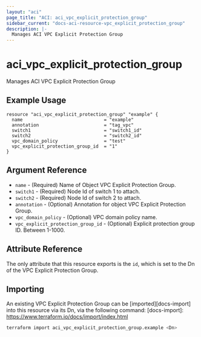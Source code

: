 ```yaml
---
layout: "aci"
page_title: "ACI: aci_vpc_explicit_protection_group"
sidebar_current: "docs-aci-resource-vpc_explicit_protection_group"
description: |-
  Manages ACI VPC Explicit Protection Group
---
```


# aci_vpc_explicit_protection_group

Manages ACI VPC Explicit Protection Group

## Example Usage

```hcl
resource "aci_vpc_explicit_protection_group" "example" {
  name                              = "example"
  annotation                        = "tag_vpc"
  switch1                           = "switch1_id"
  switch2                           = "switch2_id"
  vpc_domain_policy                 = "test"
  vpc_explicit_protection_group_id  = "1"
}
```

## Argument Reference

- `name` - (Required) Name of Object VPC Explicit Protection Group.
- `switch1` - (Required) Node Id of switch 1 to attach.
- `switch2` - (Required) Node Id of switch 2 to attach.
- `annotation` - (Optional) Annotation for object VPC Explicit Protection Group.
- `vpc_domain_policy` - (Optional) VPC domain policy name.
- `vpc_explicit_protection_group_id` - (Optional) Explicit protection group ID. Between 1-1000.

## Attribute Reference

The only attribute that this resource exports is the `id`, which is set to the
Dn of the VPC Explicit Protection Group.

## Importing

An existing VPC Explicit Protection Group can be [imported][docs-import] into this resource via its Dn, via the following command:
[docs-import]: <https://www.terraform.io/docs/import/index.html>

```bash
terraform import aci_vpc_explicit_protection_group.example <Dn>
```
